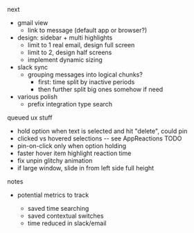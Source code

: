 next

* gmail view
  * link to message (default app or browser?)
* design: sidebar + multi highlights
  * limit to 1 real email, design full screen
  * limit to 2, design half screens
  * implement dynamic sizing
* slack sync
  * grouping messages into logical chunks?
    * first: time split by inactive periods
    * then further split big ones somehow if need
* various polish
  * prefix integration type search

queued ux stuff

* hold option when text is selected and hit "delete", could pin
* clicked vs hovered selections -- see AppReactions TODO
* pin-on-click only when option holding
* faster hover item highlight reaction time
* fix unpin glitchy animation
* if large window, slide in from left side full height

notes

* potential metrics to track

  * saved time searching
  * saved contextual switches
  * time reduced in slack/email

